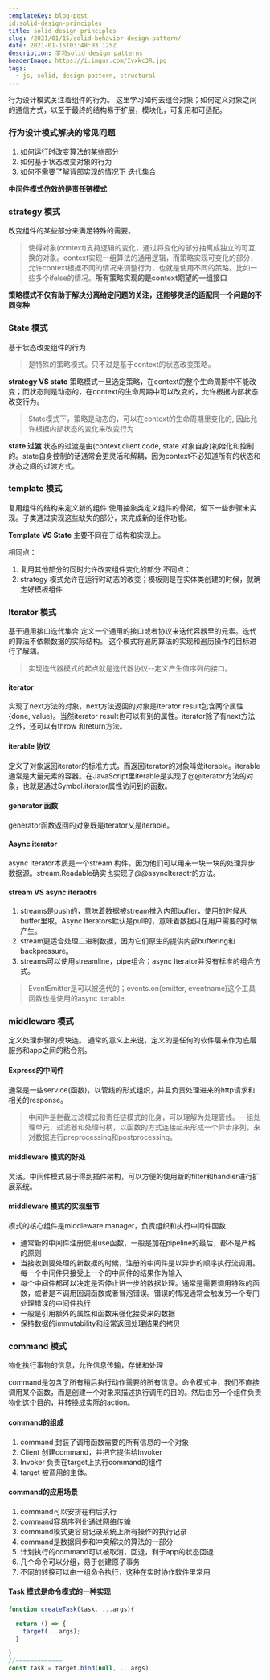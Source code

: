 ```yaml
---
templateKey: blog-post
id:solid-design-principles
title: solid design principles
slug: /2021/01/15/solid-behavior-design-pattern/
date: 2021-01-15T03:48:03.125Z
description: 学习solid design patterns
headerImage: https://i.imgur.com/Ivxkc3R.jpg
tags:
  - js, solid, design pattern, structural
---
```


行为设计模式关注着组件的行为。
这里学习如何去组合对象；如何定义对象之间的通信方式，以至于最终的结构易于扩展，模块化，可复用和可适配。

### 行为设计模式解决的常见问题
1. 如何运行时改变算法的某些部分
2. 如何基于状态改变对象的行为
3. 如何不需要了解背部实现的情况下 迭代集合

**中间件模式仿效的是责任链模式**


### strategy 模式
改变组件的某些部分来满足特殊的需要。
> 使得对象(context)支持逻辑的变化，通过将变化的部分抽离成独立的可互换的对象。context实现一组算法的通用逻辑，而策略实现可变化的部分，允许context根据不同的情况来调整行为，也就是使用不同的策略。比如一些多个ifelse的情况。**所有策略实现的是context期望的一组接口**

**策略模式不仅有助于解决分离给定问题的关注，还能够灵活的适配同一个问题的不同变种**


### State 模式
基于状态改变组件的行为
> 是特殊的策略模式。只不过是基于context的状态改变策略。

**strategy VS  state**
策略模式一旦选定策略，在context的整个生命周期中不能改变；而状态则是动态的，在context的生命周期中可以改变的，允许根据内部状态改变行为。
> State模式下，策略是动态的，可以在context的生命周期里变化的, 因此允许根据内部状态的变化来改变行为

**state 过渡**
状态的过渡是由(context,client code, state 对象自身)初始化和控制的。state自身控制的话通常会更灵活和解耦，因为context不必知道所有的状态和状态之间的过渡方式。

### template 模式
复用组件的结构来定义新的组件
使用抽象类定义组件的骨架，留下一些步骤未实现。子类通过实现这些缺失的部分，来完成新的组件功能。

**Template VS State**
主要不同在于结构和实现上。

相同点：
  1. 复用其他部分的同时允许改变组件变化的部分 
不同点：
  1. strategy 模式允许在运行时动态的改变；模板则是在实体类创建的时候，就确定好模板组件
  

### Iterator 模式
基于通用接口迭代集合
定义一个通用的接口或者协议来迭代容器里的元素。迭代的算法不依赖数据的实际结构。
这个模式将遍历算法的实现和遍历操作的目标进行了解耦。

> 实现迭代器模式的起点就是迭代器协议--定义产生值序列的接口。
#### iterator
实现了next方法的对象，next方法返回的对象是Iterator result包含两个属性{done, value}。当然iterator result也可以有别的属性。iterator除了有next方法之外，还可以有throw 和return方法。


#### iterable 协议
定义了对象返回iterator的标准方式。而返回iterator的对象叫做iterable。iterable通常是大量元素的容器。在JavaScript里iterable是实现了@@iterator方法的对象，也就是通过Symbol.iterator属性访问到的函数。

#### generator 函数
generator函数返回的对象既是iterator又是iterable。

#### Async iterator
async Iterator本质是一个stream 构件，因为他们可以用来一块一块的处理异步数据源。stream.Readable确实也实现了@@asyncIteraotr的方法。

#### stream VS async iteraotrs
1. streams是push的，意味着数据被stream推入内部buffer，使用的时候从buffer里取。Async Iterators默认是pull的，意味着数据只在用户需要的时候产生。
2. stream更适合处理二进制数据，因为它们原生的提供内部buffering和backpressure。
3. streams可以使用streamline，pipe组合；async Iterator并没有标准的组合方式。

> EventEmitter是可以被迭代的；events.on(emitter, eventname)这个工具函数也是使用的async iterable.


### middleware 模式
定义处理步骤的模块连。
通常的意义上来说，定义的是任何的软件层来作为底层服务和app之间的粘合剂。

#### Express的中间件
通常是一些service(函数)，以管线的形式组织，并且负责处理进来的http请求和相关的response。

> 中间件是拦截过滤模式和责任链模式的化身，可以理解为处理管线。一组处理单元，过滤器和处理句柄，以函数的方式连接起来形成一个异步序列，来对数据进行preprocessing和postprocessing。

#### middleware 模式的好处
灵活。中间件模式易于得到插件架构，可以方便的使用新的filter和handler进行扩展系统。

#### middleware 模式的实现细节
模式的核心组件是middleware manager，负责组织和执行中间件函数
- 通常新的中间件注册使用use函数，一般是加在pipeline的最后，都不是严格的原则
- 当接收到要处理的新数据的时候，注册的中间件是以异步的顺序执行流调用。每一个中间件只接受上一个的中间件的结果作为输入
- 每个中间件都可以决定是否停止进一步的数据处理。通常是需要调用特殊的函数，或者是不调用回调函数或者冒泡错误。错误的情况通常会触发另一个专门处理错误的中间件执行
- 一般是引用额外的属性和函数来强化接受来的数据
- 保持数据的immutability和经常返回处理结果的拷贝



### command 模式
物化执行事物的信息，允许信息传输，存储和处理

command是包含了所有稍后执行动作需要的所有信息。命令模式中，我们不直接调用某个函数，而是创建一个对象来描述执行调用的目的。然后由另一个组件负责物化这个目的，并转换成实际的action。

#### command的组成
1. command
  封装了调用函数需要的所有信息的一个对象
2. Client
  创建command，并把它提供给Invoker
3. Invoker
  负责在target上执行command的组件
4. target
  被调用的主体。

#### command的应用场景
1. command可以安排在稍后执行
2. command容易序列化通过网络传输
3. command模式更容易记录系统上所有操作的执行记录
4. command是数据同步和冲突解决的算法的一部分
5. 计划执行的command可以被取消，回退，利于app的状态回退
6. 几个命令可以分组，易于创建原子事务
7. 不同的转换可以由一组命令执行，这种在实时协作软件里常用

#### Task 模式是命令模式的一种实现
``` javascript
function createTask(task, ...args){

  return () => {
    target(...args);
  }

}
//=============
const task = target.bind(null, ...args)
```
